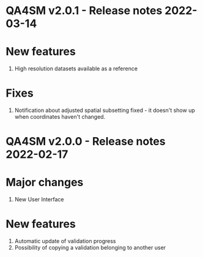 QA4SM v2.0.1 - Release notes 2022-03-14
=======================================================

# New features

1. High resolution datasets available as a reference

# Fixes

1. Notification about adjusted spatial subsetting fixed - it doesn't show up when coordinates haven't changed.


QA4SM v2.0.0 - Release notes 2022-02-17
=======================================================

# Major changes

1. New User Interface

# New features

1. Automatic update of validation progress
2. Possibility of copying a validation belonging to another user
